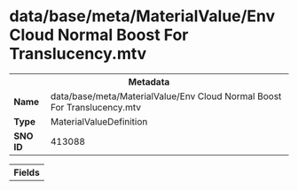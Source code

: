 <h1>data/base/meta/MaterialValue/Env Cloud Normal Boost For Translucency.mtv</h1><table><tr><th colspan="100%">Metadata</th></tr><tr><td><b>Name</b></td><td>data/base/meta/MaterialValue/Env Cloud Normal Boost For Translucency.mtv</td></tr><tr><td><b>Type</b></td><td>MaterialValueDefinition</td></tr><tr><td><b>SNO ID</b></td><td>413088</td></tr></table>

<table><tr><th colspan="100%">Fields</th></tr></table>

